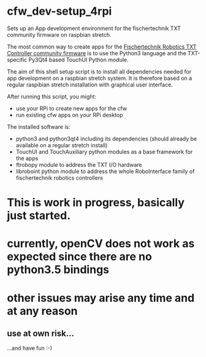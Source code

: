 # cfw_dev-setup_4rpi

Sets up an App development environment for the fischertechnik TXT community firmware on raspbian stretch.

The most common way to create apps for the [Fischertechnik Robotics TXT Controller community firmware](http://cfw.ftcommunity.de/) is to use the Python3 language and the TXT-specific Py3Qt4 based TouchUI Python module.

The aim of this shell setup script is to install all dependencies needed for app development on a raspbian stretch system. It is therefore based on a regular raspibian stretch installation with graphical user interface.

After running this script, you might:
- use your RPi to create new apps for the cfw
- run existing cfw apps on your RPi desktop

The installed software is:

- python3 and python3qt4 including its dependencies (should already be available on a regular stretch install)
- TouchUI and TouchAuxiliary python modules as a base framework for the apps
- ftrobopy module to address the TXT I/O hardware
- libroboint python module to address the whole RoboInterface family of fischertechnik robotics controllers

# This is work in progress, basically just started.
# currently, openCV does not work as expected since there are no python3.5 bindings
# other issues may arise any time and at any reason

## use at own risk...
...and have fun :-)
